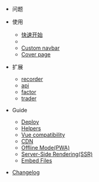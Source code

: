 - 问题

- 使用

  - [快速开始](quickstart.md)
  - [](more-pages.md)
  - [Custom navbar](custom-navbar.md)
  - [Cover page](cover.md)

- 扩展

  - [recorder](configuration.md)
  - [api](themes.md)
  - [factor](plugins.md)
  - [trader](write-a-plugin.md)

- Guide

  - [Deploy](deploy.md)
  - [Helpers](helpers.md)
  - [Vue compatibility](vue.md)
  - [CDN](cdn.md)
  - [Offline Mode(PWA)](pwa.md)
  - [Server-Side Rendering(SSR)](ssr.md)
  - [Embed Files](embed-files.md)

- [Changelog](changelog.md)
